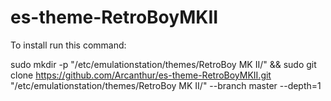 # es-theme-RetroBoyMKII

To install run this command:

sudo mkdir -p "/etc/emulationstation/themes/RetroBoy MK II/" && sudo git clone https://github.com/Arcanthur/es-theme-RetroBoyMKII.git "/etc/emulationstation/themes/RetroBoy MK II/" --branch master --depth=1
